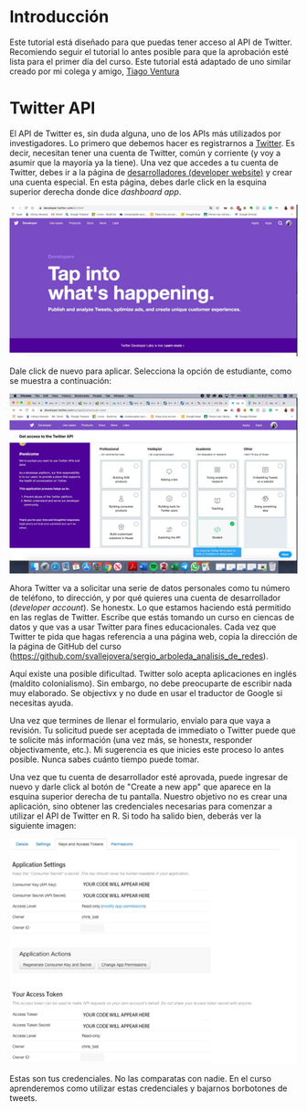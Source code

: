 Introducción
===========

Este tutorial está diseñado para que puedas tener acceso al API de Twitter. Recomiendo seguir el tutorial lo antes posible para que la aprobación esté lista para el primer día del curso. Este tutorial está adaptado de uno similar creado por mi colega y amigo, [Tiago Ventura](https://tiagoventura.rbind.io/)

Twitter API
===========

El API de Twitter es, sin duda alguna, uno de los APIs más utilizados por investigadores. Lo primero que debemos hacer es registrarnos a [Twitter](https://twitter.com/home). Es decir, necesitan tener una cuenta de Twitter, común y corriente (y voy a asumir que la mayoría ya la tiene). Una vez que accedes a tu cuenta de Twitter, debes ir a la página de [desarrolladores (developer website)](https://developer.twitter.com/) y crear una cuenta especial. En esta página, debes darle click en la esquina superior derecha donde dice *dashboard app*. 

![](twitter1.jpeg)

Dale click de nuevo para aplicar. Selecciona la opción de estudiante, como se muestra a continuación:

![](twitter2.jpeg)

Ahora Twitter va a solicitar una serie de datos personales como tu número de teléfono, to dirección, y por qué quieres una cuenta de desarrollador (*developer account*). Se honestx. Lo que estamos haciendo está permitido en las reglas de Twitter. Escribe que estás tomando un curso en ciencas de datos y que vas a usar Twitter para fines educacionales. Cada vez que Twitter te pida que hagas referencia a una página web, copia la dirección de la página de GitHub del curso (https://github.com/svallejovera/sergio_arboleda_analisis_de_redes). 

Aquí existe una posible dificultad. Twitter solo acepta aplicaciones en inglés (maldito colonialismo). Sin embargo, no debe preocuparte de escribir nada muy elaborado. Se objectivx y no dude en usar el traductor de Google si necesitas ayuda. 

Una vez que termines de llenar el formulario, envíalo para que vaya a revisión. Tu solicitud puede ser aceptada de immediato o Twitter puede que te solicite más información (una vez más, se honestx, responder objectivamente, etc.). Mi sugerencia es que inicies este proceso lo antes posible. Nunca sabes cuánto tiempo puede tomar. 

Una vez que tu cuenta de desarrollador esté aprovada, puede ingresar de nuevo y darle click al botón de "Create a new app" que aparece en la esquina superior derecha de tu pantalla. Nuestro objetivo no es crear una aplicación, sino obtener las credenciales necesarias para comenzar a utilizar el API de Twitter en R. Si todo ha salido bien, deberás ver la siguiente imagen:

![](credentials_blurred.png)

Estas son tus credenciales. No las comparatas con nadie. En el curso aprenderemos como utilizar estas credenciales y bajarnos borbotones de tweets. 
  
                